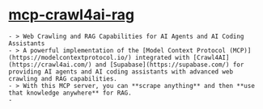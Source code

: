 # [mcp-crawl4ai-rag](https://github.com/coleam00/mcp-crawl4ai-rag)
	- > Web Crawling and RAG Capabilities for AI Agents and AI Coding Assistants
	- > A powerful implementation of the [Model Context Protocol (MCP)](https://modelcontextprotocol.io/) integrated with [Crawl4AI](https://crawl4ai.com/) and [Supabase](https://supabase.com/) for providing AI agents and AI coding assistants with advanced web crawling and RAG capabilities.
	- > With this MCP server, you can **scrape anything** and then **use that knowledge anywhere** for RAG.
	-